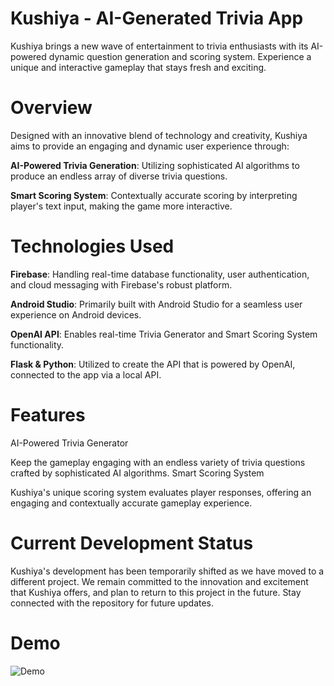 # Kushiya - AI-Generated Trivia App

Kushiya brings a new wave of entertainment to trivia enthusiasts with its AI-powered dynamic question generation and scoring system. Experience a unique and interactive gameplay that stays fresh and exciting.
# Overview

Designed with an innovative blend of technology and creativity, Kushiya aims to provide an engaging and dynamic user experience through:

  **AI-Powered Trivia Generation**: Utilizing sophisticated AI algorithms to produce an endless array of diverse trivia questions.
  
  **Smart Scoring System**: Contextually accurate scoring by interpreting player's text input, making the game more interactive.

# Technologies Used

  **Firebase**: Handling real-time database functionality, user authentication, and cloud messaging with Firebase's robust platform.
  
  **Android Studio**: Primarily built with Android Studio for a seamless user experience on Android devices.
  
  **OpenAI API**: Enables real-time Trivia Generator and Smart Scoring System functionality.

  **Flask & Python**: Utilized to create the API that is powered by OpenAI, connected to the app via a local API.

# Features
AI-Powered Trivia Generator

Keep the gameplay engaging with an endless variety of trivia questions crafted by sophisticated AI algorithms.
Smart Scoring System

Kushiya's unique scoring system evaluates player responses, offering an engaging and contextually accurate gameplay experience.
# Current Development Status

Kushiya's development has been temporarily shifted as we have moved to a different project. We remain committed to the innovation and excitement that Kushiya offers, and plan to return to this project in the future. Stay connected with the repository for future updates.

# Demo

![Demo](Demo.gif)
